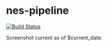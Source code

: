 # nes-pipeline

[![Build Status](https://dev.azure.com/hxlnt/nes-pipeline/_apis/build/status/hxlnt.nes-pipeline?branchName=master)](https://dev.azure.com/hxlnt/nes-pipeline/_build/latest?definitionId=3&branchName=master)

Screenshot current as of $current_date.
